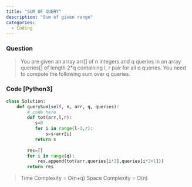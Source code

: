 ```yaml
---
title: "SUM OF QUERY"
description: "Sum of given range"
categories:
  - Coding
---
```


### Question

> You are given an array arr[] of n integers and q queries in an array queries[] of length 2*q containing l, r pair for all q queries. You need to compute the following sum over q queries.

### Code [Python3]

```python
class Solution:
    def querySum(self, n, arr, q, queries):
        # code here
        def tot(arr,l,r):
           s=0
           for i in range(l-1,r):
               s=s+arr[i]
           return s
           
        res=[]
        for i in range(q):
            res.append(tot(arr,queries[i*2],queries[i*2+1]))
        return res
```

> Time Complexity = O(n+q)
> Space Complexity = O(n)


